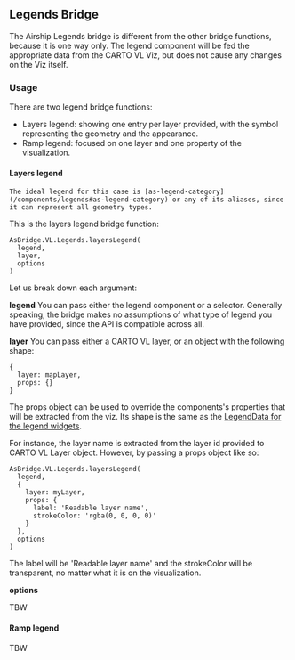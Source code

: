 ## Legends Bridge

The Airship Legends bridge is different from the other bridge functions, because it is one way only. The legend component will be fed the appropriate data from the CARTO VL Viz, but does not cause any changes on the Viz itself.

### Usage

There are two legend bridge functions:

- Layers legend: showing one entry per layer provided, with the symbol representing the geometry and the appearance.
- Ramp legend: focused on one layer and one property of the visualization.

#### Layers legend

```hint|directive
The ideal legend for this case is [as-legend-category](/components/legends#as-legend-category) or any of its aliases, since it can represent all geometry types.
```

This is the layers legend bridge function:

```
AsBridge.VL.Legends.layersLegend(
  legend,
  layer,
  options
)
```

Let us break down each argument:

**legend**
You can pass either the legend component or a selector. Generally speaking, the bridge makes no assumptions of what type of legend you have provided, since the API is compatible across all.

**layer**
You can pass either a CARTO VL layer, or an object with the following shape:

```
{
  layer: mapLayer,
  props: {}
}
```

The props object can be used to override the components's properties that will be extracted from the viz. Its shape is the same as the [LegendData for the legend widgets](/components/legends#props).

For instance, the layer name is extracted from the layer id provided to CARTO VL Layer object. However, by passing a props object like so:

```
AsBridge.VL.Legends.layersLegend(
  legend,
  {
    layer: myLayer,
    props: {
      label: 'Readable layer name',
      strokeColor: 'rgba(0, 0, 0, 0)'
    }
  },
  options
)
```

The label will be 'Readable layer name' and the strokeColor will be transparent, no matter what it is on the visualization.

**options**

TBW

#### Ramp legend

TBW

